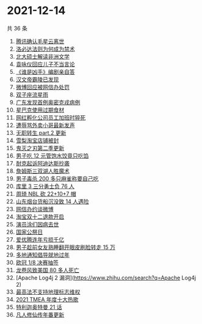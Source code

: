 # 2021-12-14

共 36 条

<!-- BEGIN -->
<!-- 最后更新时间 Tue Dec 14 2021 18:15:18 GMT+0800 (China Standard Time) -->

1. [腾讯确认毛星云离世](https://www.zhihu.com/search?q=毛星云)
1. [洛必达法则为何成为禁术](https://www.zhihu.com/search?q=洛必达法则)
1. [北大硕士解读非洲文学](https://www.zhihu.com/search?q=非洲文学)
1. [袁咏仪回应儿子不当言论](https://www.zhihu.com/search?q=袁咏仪)
1. [《谁是凶手》编剧亲自答](https://www.zhihu.com/search?q=谁是凶手)
1. [汉文帝霸陵已发现](https://www.zhihu.com/search?q=汉文帝霸陵)
1. [微博回应被网信办处罚](https://www.zhihu.com/search?q=微博)
1. [双子座流星雨](https://www.zhihu.com/search?q=流星雨)
1. [广东发现首例奥密克戎病例](https://www.zhihu.com/search?q=广东疫情)
1. [星巴克使用过期食材](https://www.zhihu.com/search?q=星巴克)
1. [网红孵化公司员工加班时猝死](https://www.zhihu.com/search?q=加班猝死)
1. [遭辱骂外卖小哥最新发声](https://www.zhihu.com/search?q=遭辱骂外卖小哥发声)
1. [无职转生 part.2 更新](https://www.zhihu.com/search?q=无职转生)
1. [雪梨淘宝店铺被封](https://www.zhihu.com/search?q=雪梨)
1. [鬼灭之刃第二季更新](https://www.zhihu.com/search?q=鬼灭之刃)
1. [男子吃 12 元管饱水饺竟只吃馅](https://www.zhihu.com/search?q=管饱水饺)
1. [耐克起诉阿迪达斯抄袭](https://www.zhihu.com/search?q=耐克起诉阿迪达斯)
1. [詹姆斯三双湖人胜魔术](https://www.zhihu.com/search?q=湖人)
1. [男子毒杀 200 多只麻雀称要自己吃](https://www.zhihu.com/search?q=毒杀麻雀为自食)
1. [库里 3 三分勇士负 76 人](https://www.zhihu.com/search?q=勇士)
1. [周琦 NBL 砍 22+10+7 帽](https://www.zhihu.com/search?q=周琦)
1. [山东烟台货船沉没致 14 人遇险](https://www.zhihu.com/search?q=山东烟台货船沉没)
1. [网信办约谈微博](https://www.zhihu.com/search?q=微博)
1. [淘宝双十二退款开启](https://www.zhihu.com/search?q=双十二退款)
1. [演员涂们因病去世](https://www.zhihu.com/search?q=涂们)
1. [国家公祭日](https://www.zhihu.com/search?q=国家公祭日)
1. [爱优腾连年亏损千亿](https://www.zhihu.com/search?q=爱优腾)
1. [男子趁前女友熟睡翻开眼皮刷脸转走 15 万](https://www.zhihu.com/search?q=男子翻前女友眼皮刷脸支付)
1. [多地通知倡导就地过年](https://www.zhihu.com/search?q=就地过年)
1. [欧冠 1/8 决赛抽签](https://www.zhihu.com/search?q=欧冠)
1. [龙卷风致美国 80 多人死亡](https://www.zhihu.com/search?q=龙卷风)
1. [Apache Log4j 2 漏洞](https://www.zhihu.com/search?q=Apache Log4j 2)
1. [最高法不支持地理标志维权](https://www.zhihu.com/search?q=地理标志维权)
1. [2021 TMEA 年度十大热歌](https://www.zhihu.com/search?q=年度十大热歌)
1. [特利迦奥特曼 21 话](https://www.zhihu.com/search?q=特利迦奥特曼)
1. [凡人修仙传年番更新](https://www.zhihu.com/search?q=凡人修仙传)

<!-- END -->
